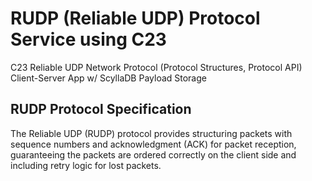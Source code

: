 # RUDP (Reliable UDP) Protocol Service using C23
C23 Reliable UDP Network Protocol (Protocol Structures, Protocol API) Client-Server App w/ ScyllaDB Payload Storage


## RUDP Protocol Specification

The Reliable UDP (RUDP) protocol provides structuring packets with sequence numbers and acknowledgment (ACK) for packet reception, guaranteeing the packets are ordered correctly on the client side and including retry logic for lost packets.

